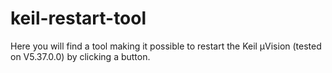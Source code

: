 # keil-restart-tool
Here you will find a tool making it possible to restart the Keil µVision (tested on V5.37.0.0) by clicking a button.
